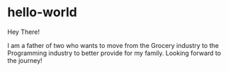 # hello-world

Hey There!

I am a father of two who wants to move from the Grocery industry to the Programming industry to better provide for my family.
Looking forward to the journey!
